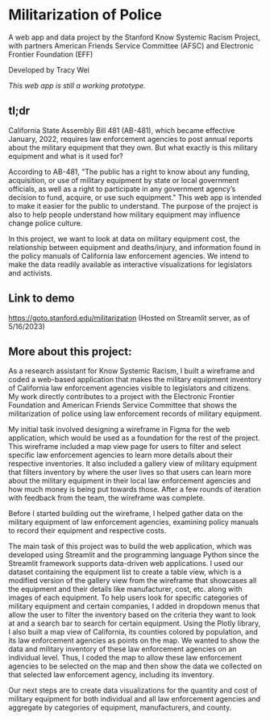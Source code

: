 # Militarization of Police
A web app and data project by the Stanford Know Systemic Racism Project, with partners American Friends Service Committee (AFSC) and Electronic Frontier Foundation (EFF)

Developed by Tracy Wei

*This web app is still a working prototype.*

## tl;dr
California State Assembly Bill 481 (AB-481), which became effective January, 2022, requires law enforcement agencies to post annual reports about the military equipment that they own. But what exactly is this military equipment and what is it used for?

According to AB-481, "The public has a right to know about any funding, acquisition, or use of military equipment by state or local government officials, as well as a right to participate in any government agency’s decision to fund, acquire, or use such equipment." This web app is intended to make it easier for the public to understand. The purpose of the project is also to help people understand how military equipment may influence change police culture.

In this project, we want to look at data on military equipment cost, the relationship between equipment and deaths/injury, and information found in the policy manuals of California law enforcement agencies. We intend to make the data readily available as interactive visualizations for legislators and activists. 

## Link to demo
https://goto.stanford.edu/militarization (Hosted on Streamlit server, as of 5/16/2023) 

## More about this project:
As a research assistant for Know Systemic Racism, I built a wireframe and coded a web-based application that makes the military equipment inventory of California law enforcement agencies visible to legislators and citizens. My work directly contributes to a project with the Electronic Frontier Foundation and American Friends Service Committee that shows the militarization of police using law enforcement records of military equipment. 

My initial task involved designing a wireframe in Figma for the web application, which would be used as a foundation for the rest of the project. This wireframe included a map view page for users to filter and select specific law enforcement agencies to learn more details about their respective inventories. It also included a gallery view of military equipment that filters inventory by where the user lives so that users can learn more about the military equipment in their local law enforcement agencies and how much money is being put towards those. After a few rounds of iteration with feedback from the team, the wireframe was complete.

Before I started building out the wireframe, I helped gather data on the military equipment of law enforcement agencies, examining policy manuals to record their equipment and respective costs. 

The main task of this project was to build the web application, which was developed using Streamlit and the programming language Python since the Streamlit framework supports data-driven web applications. I used our dataset containing the equipment list to create a table view, which is a modified version of the gallery view from the wireframe that showcases all the equipment and their details like manufacturer, cost, etc. along with images of each equipment. To help users look for specific categories of military equipment and certain companies, I added in dropdown menus that allow the user to filter the inventory based on the criteria they want to look at and a search bar to search for certain equipment. Using the Plotly library, I also built a map view of California, its counties colored by population, and its law enforcement agencies as points on the map. We wanted to show the data and military inventory of these law enforcement agencies on an individual level. Thus, I coded the map to allow these law enforcement agencies to be selected on the map and then show the data we collected on that selected law enforcement agency, including its inventory.

Our next steps are to create data visualizations for the quantity and cost of military equipment for both individual and all law enforcement agencies and aggregate by categories of equipment, manufacturers, and county. 

